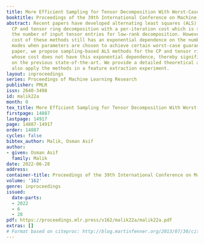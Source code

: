 ```yaml
---
title: More Efficient Sampling for Tensor Decomposition With Worst-Case Guarantees
booktitle: Proceedings of the 39th International Conference on Machine Learning
abstract: Recent papers have developed alternating least squares (ALS) methods for
  CP and tensor ring decomposition with a per-iteration cost which is sublinear in
  the number of input tensor entries for low-rank decomposition. However, the per-iteration
  cost of these methods still has an exponential dependence on the number of tensor
  modes when parameters are chosen to achieve certain worst-case guarantees. In this
  paper, we propose sampling-based ALS methods for the CP and tensor ring decompositions
  whose cost does not have this exponential dependence, thereby significantly improving
  on the previous state-of-the-art. We provide a detailed theoretical analysis and
  also apply the methods in a feature extraction experiment.
layout: inproceedings
series: Proceedings of Machine Learning Research
publisher: PMLR
issn: 2640-3498
id: malik22a
month: 0
tex_title: More Efficient Sampling for Tensor Decomposition With Worst-Case Guarantees
firstpage: 14887
lastpage: 14917
page: 14887-14917
order: 14887
cycles: false
bibtex_author: Malik, Osman Asif
author:
- given: Osman Asif
  family: Malik
date: 2022-06-28
address:
container-title: Proceedings of the 39th International Conference on Machine Learning
volume: '162'
genre: inproceedings
issued:
  date-parts:
  - 2022
  - 6
  - 28
pdf: https://proceedings.mlr.press/v162/malik22a/malik22a.pdf
extras: []
# Format based on citeproc: http://blog.martinfenner.org/2013/07/30/citeproc-yaml-for-bibliographies/
---
```

